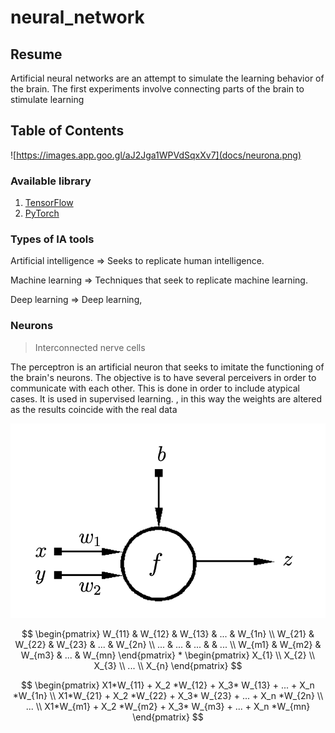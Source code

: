 # neural_network

## Resume 

Artificial neural networks are an attempt to simulate the learning behavior of the brain. The first experiments involve connecting parts of the brain to stimulate learning

## Table of Contents

![https://images.app.goo.gl/aJ2Jga1WPVdSqxXv7](docs/neurona.png)

### Available library

1. [TensorFlow](https://www.tensorflow.org/)
2. [PyTorch](https://pytorch.org/)

### Types of IA tools

Artificial intelligence ⇒ Seeks to replicate human intelligence.

Machine learning ⇒ Techniques that seek to replicate machine learning.

Deep learning ⇒ Deep learning,


### Neurons

> Interconnected nerve cells

The perceptron is an artificial neuron that seeks to imitate the functioning of the brain's neurons. The objective is to have several perceivers in order to communicate with each other. This is done in order to include atypical cases. It is used in supervised learning. , in this way the weights are altered as the results coincide with the real data

![Screenshot 2023-08-18 at 9.03.11 PM.png](docs/Screenshot_2023-08-18_at_9.03.11_PM.png)


$$
\begin{pmatrix}
W_{11} & W_{12} & W_{13} & ... & W_{1n} \\
W_{21} & W_{22} & W_{23} & ... & W_{2n} \\
... & ... & ... &  & ...                \\
W_{m1} & W_{m2} & W_{m3} & ... & W_{mn} 
\end{pmatrix}
*
\begin{pmatrix}
X_{1} \\
X_{2} \\
X_{3} \\
... \\
X_{n}
\end{pmatrix}
$$

$$
\begin{pmatrix}
X1*W_{11} + X_2 *W_{12} + X_3* W_{13} + ...  + X_n *W_{1n} \\
X1*W_{21} + X_2 *W_{22} + X_3* W_{23} + ...  + X_n *W_{2n} \\
... \\
X1*W_{m1} + X_2 *W_{m2} + X_3* W_{m3} + ...  + X_n *W_{mn}
\end{pmatrix}
$$
<!-- 
$$
\left(\begin{array}{cc} 
W_{11} & W_{12} & W_{13} & ... & W_{1n} \\
W_{21} & W_{22} & W_{23} & ... & W_{2n} \\
... & ... & ... &  & ...                \\
W_{m1} & W_{m2} & W_{m3} & ... & W_{mn} 
\end{array}\right)
*
\left(\begin{array}{cc} 
X_{1} \\
X_{2} \\
X_{3} \\
... \\
 X_{n}
\end{array}\right)
=
\left(\begin{array}{cc} 
X1*W_{11} + X_2 *W_{12} + X_3* W_{13} + ...  + X_n *W_{1n} \\
X1*W_{21} + X_2 *W_{22} + X_3* W_{23} + ...  + X_n *W_{2n} \\
... \\
X1*W_{m1} + X_2 *W_{m2} + X_3* W_{m3} + ...  + X_n *W_{mn}
\end{array}\right)
$$  -->